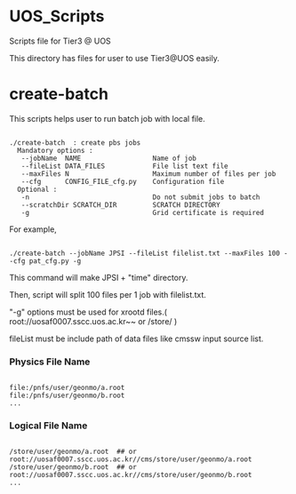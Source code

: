 UOS_Scripts
===========

Scripts file for Tier3 @ UOS

This directory has files for user to use Tier3@UOS easily.

# create-batch  
This scripts helps user to run batch job with local file.

<pre><code>
./create-batch  : create pbs jobs
  Mandatory options :
   --jobName  NAME                  Name of job
   --fileList DATA_FILES            File list text file
   --maxFiles N                     Maximum number of files per job
   --cfg      CONFIG_FILE_cfg.py    Configuration file
  Optional :
   -n                               Do not submit jobs to batch
   --scratchDir SCRATCH_DIR         SCRATCH DIRECTORY
   -g                               Grid certificate is required
</code></pre>

For example,
<pre><code>
./create-batch --jobName JPSI --fileList filelist.txt --maxFiles 100 --cfg pat_cfg.py -g
</code></pre>
This command will make JPSI + "time" directory. 

Then, script will split 100 files per 1 job with filelist.txt.

"-g" options must be used for xrootd files.( root://uosaf0007.sscc.uos.ac.kr~~ or /store/ )

fileList must be include path of data files like cmssw input source list.

### Physics File Name
<pre><code>
file:/pnfs/user/geonmo/a.root
file:/pnfs/user/geonmo/b.root
...
</code></pre>
### Logical File Name
<pre><code>
/store/user/geonmo/a.root  ## or root://uosaf0007.sscc.uos.ac.kr//cms/store/user/geonmo/a.root
/store/user/geonmo/b.root  ## or root://uosaf0007.sscc.uos.ac.kr//cms/store/user/geonmo/b.root
...
</code></pre>
    
